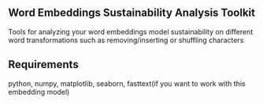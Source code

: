 ## Word Embeddings Sustainability Analysis Toolkit
Tools for analyzing your word embeddings model sustainability on different word transformations such as removing/inserting or shuffling characters

## Requirements
python, numpy, matplotlib, seaborn, fasttext(if you want to work with this embedding model)


